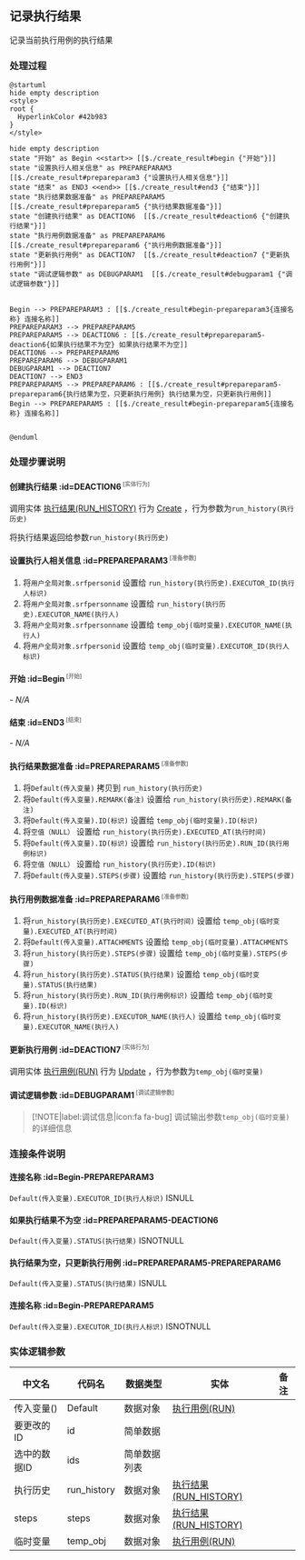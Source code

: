 ## 记录执行结果 <!-- {docsify-ignore-all} -->

   记录当前执行用例的执行结果

### 处理过程

```plantuml
@startuml
hide empty description
<style>
root {
  HyperlinkColor #42b983
}
</style>

hide empty description
state "开始" as Begin <<start>> [[$./create_result#begin {"开始"}]]
state "设置执行人相关信息" as PREPAREPARAM3  [[$./create_result#prepareparam3 {"设置执行人相关信息"}]]
state "结束" as END3 <<end>> [[$./create_result#end3 {"结束"}]]
state "执行结果数据准备" as PREPAREPARAM5  [[$./create_result#prepareparam5 {"执行结果数据准备"}]]
state "创建执行结果" as DEACTION6  [[$./create_result#deaction6 {"创建执行结果"}]]
state "执行用例数据准备" as PREPAREPARAM6  [[$./create_result#prepareparam6 {"执行用例数据准备"}]]
state "更新执行用例" as DEACTION7  [[$./create_result#deaction7 {"更新执行用例"}]]
state "调试逻辑参数" as DEBUGPARAM1  [[$./create_result#debugparam1 {"调试逻辑参数"}]]


Begin --> PREPAREPARAM3 : [[$./create_result#begin-prepareparam3{连接名称} 连接名称]]
PREPAREPARAM3 --> PREPAREPARAM5
PREPAREPARAM5 --> DEACTION6 : [[$./create_result#prepareparam5-deaction6{如果执行结果不为空} 如果执行结果不为空]]
DEACTION6 --> PREPAREPARAM6
PREPAREPARAM6 --> DEBUGPARAM1
DEBUGPARAM1 --> DEACTION7
DEACTION7 --> END3
PREPAREPARAM5 --> PREPAREPARAM6 : [[$./create_result#prepareparam5-prepareparam6{执行结果为空，只更新执行用例} 执行结果为空，只更新执行用例]]
Begin --> PREPAREPARAM5 : [[$./create_result#begin-prepareparam5{连接名称} 连接名称]]


@enduml
```


### 处理步骤说明

#### 创建执行结果 :id=DEACTION6<sup class="footnote-symbol"> <font color=gray size=1>[实体行为]</font></sup>



调用实体 [执行结果(RUN_HISTORY)](module/TestMgmt/run_history.md) 行为 [Create](module/TestMgmt/run_history#行为) ，行为参数为`run_history(执行历史)`

将执行结果返回给参数`run_history(执行历史)`

#### 设置执行人相关信息 :id=PREPAREPARAM3<sup class="footnote-symbol"> <font color=gray size=1>[准备参数]</font></sup>



1. 将`用户全局对象.srfpersonid` 设置给  `run_history(执行历史).EXECUTOR_ID(执行人标识)`
2. 将`用户全局对象.srfpersonname` 设置给  `run_history(执行历史).EXECUTOR_NAME(执行人)`
3. 将`用户全局对象.srfpersonname` 设置给  `temp_obj(临时变量).EXECUTOR_NAME(执行人)`
4. 将`用户全局对象.srfpersonid` 设置给  `temp_obj(临时变量).EXECUTOR_ID(执行人标识)`

#### 开始 :id=Begin<sup class="footnote-symbol"> <font color=gray size=1>[开始]</font></sup>



*- N/A*
#### 结束 :id=END3<sup class="footnote-symbol"> <font color=gray size=1>[结束]</font></sup>



*- N/A*

#### 执行结果数据准备 :id=PREPAREPARAM5<sup class="footnote-symbol"> <font color=gray size=1>[准备参数]</font></sup>



1. 将`Default(传入变量)` 拷贝到  `run_history(执行历史)`
2. 将`Default(传入变量).REMARK(备注)` 设置给  `run_history(执行历史).REMARK(备注)`
3. 将`Default(传入变量).ID(标识)` 设置给  `temp_obj(临时变量).ID(标识)`
4. 将`空值（NULL）` 设置给  `run_history(执行历史).EXECUTED_AT(执行时间)`
5. 将`Default(传入变量).ID(标识)` 设置给  `run_history(执行历史).RUN_ID(执行用例标识)`
6. 将`空值（NULL）` 设置给  `run_history(执行历史).ID(标识)`
7. 将`Default(传入变量).STEPS(步骤)` 设置给  `run_history(执行历史).STEPS(步骤)`

#### 执行用例数据准备 :id=PREPAREPARAM6<sup class="footnote-symbol"> <font color=gray size=1>[准备参数]</font></sup>



1. 将`run_history(执行历史).EXECUTED_AT(执行时间)` 设置给  `temp_obj(临时变量).EXECUTED_AT(执行时间)`
2. 将`Default(传入变量).ATTACHMENTS` 设置给  `temp_obj(临时变量).ATTACHMENTS`
3. 将`run_history(执行历史).STEPS(步骤)` 设置给  `temp_obj(临时变量).STEPS(步骤)`
4. 将`run_history(执行历史).STATUS(执行结果)` 设置给  `temp_obj(临时变量).STATUS(执行结果)`
5. 将`run_history(执行历史).RUN_ID(执行用例标识)` 设置给  `temp_obj(临时变量).ID(标识)`
6. 将`run_history(执行历史).EXECUTOR_NAME(执行人)` 设置给  `temp_obj(临时变量).EXECUTOR_NAME(执行人)`

#### 更新执行用例 :id=DEACTION7<sup class="footnote-symbol"> <font color=gray size=1>[实体行为]</font></sup>



调用实体 [执行用例(RUN)](module/TestMgmt/run.md) 行为 [Update](module/TestMgmt/run#行为) ，行为参数为`temp_obj(临时变量)`

#### 调试逻辑参数 :id=DEBUGPARAM1<sup class="footnote-symbol"> <font color=gray size=1>[调试逻辑参数]</font></sup>



> [!NOTE|label:调试信息|icon:fa fa-bug]
> 调试输出参数`temp_obj(临时变量)`的详细信息



### 连接条件说明
#### 连接名称 :id=Begin-PREPAREPARAM3

`Default(传入变量).EXECUTOR_ID(执行人标识)` ISNULL
#### 如果执行结果不为空 :id=PREPAREPARAM5-DEACTION6

`Default(传入变量).STATUS(执行结果)` ISNOTNULL
#### 执行结果为空，只更新执行用例 :id=PREPAREPARAM5-PREPAREPARAM6

`Default(传入变量).STATUS(执行结果)` ISNULL
#### 连接名称 :id=Begin-PREPAREPARAM5

`Default(传入变量).EXECUTOR_ID(执行人标识)` ISNOTNULL


### 实体逻辑参数

|    中文名   |    代码名    |  数据类型    |  实体   |备注 |
| --------| --------| -------- | -------- | --------   |
|传入变量(<i class="fa fa-check"/></i>)|Default|数据对象|[执行用例(RUN)](module/TestMgmt/run.md)||
|要更改的ID|id|简单数据|||
|选中的数据ID|ids|简单数据列表|||
|执行历史|run_history|数据对象|[执行结果(RUN_HISTORY)](module/TestMgmt/run_history.md)||
|steps|steps|数据对象|[执行结果(RUN_HISTORY)](module/TestMgmt/run_history.md)||
|临时变量|temp_obj|数据对象|[执行用例(RUN)](module/TestMgmt/run.md)||
